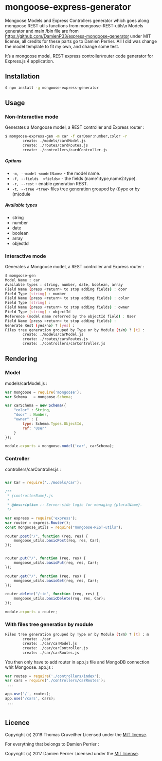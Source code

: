 # mongoose-express-generator
Mongoose Models and Express Controllers generator which goes along mongoose REST utils functions from mongoose-REST-utils\n Models generator and main /bin file are from https://github.com/DamienP33/express-mongoose-generator under MIT license, all credits for these parts go to Damien Perrier. All I did was change the model template to fit my own, and change some test.


It’s a mongoose model, REST express controller/router code generator for Express.js 4 application.

## Installation
```bash
$ npm install -g mongoose-express-generator
```

## Usage
### Non-Interactive mode
Generates a Mongoose model, a REST controller and Express router :
```bash
$ mongoose-express-gen -m car -f carDoor:number,color -r
        create: ./models/cardModel.js
        create: ./routes/cardRoutes.js
        create: ./controllers/cardController.js
```

##### Options

  - `-m, --model <modelName>` - the model name.
  - `-f, --fields  <fields>` - the fields (name1:type,name2:type).
  - `-r, --rest` - enable generation REST.
  - `-t, --tree <tree>`        files tree generation grouped by (t)ype or by (m)odule

##### Available types
  - string
  - number
  - date
  - boolean
  - array
  - objectId

### Interactive mode

Generates a Mongoose model, a REST controller and Express router :
```bash
$ mongoose-gen
Model Name : car
Available types : string, number, date, boolean, array
Field Name (press <return> to stop adding fields) : door
Field Type [string] : number
Field Name (press <return> to stop adding fields) : color
Field Type [string] : 
Field Name (press <return> to stop adding fields) : owner
Field Type [string] : objectId
Reference (model name referred by the objectId field) : User
Field Name (press <return> to stop adding fields) : 
Generate Rest (yes/no) ? [yes] : 
Files tree generation grouped by Type or by Module (t/m) ? [t] : 
        create: ./models/carModel.js
        create: ./routes/carsRoutes.js
        create: ./controllers/carController.js
```

## Rendering
### Model
models/carModel.js :
```javascript
var mongoose = require('mongoose');
var Schema   = mongoose.Schema;

var carSchema = new Schema({
	"color" : String,
	"door" : Number,
    "owner" : {
        type: Schema.Types.ObjectId,
        ref: 'User'
    }
});

module.exports = mongoose.model('car', carSchema);
```

### Controller
controllers/carController.js :
```javascript

var Car = require('../models/car');

/**
 * {controllerName}.js
 *
 * @description :: Server-side logic for managing {pluralName}.
 */

var express = require('express');
var router = express.Router();
const mongoose_utils = require("mongoose-REST-utils");

router.post("/", function (req, res) {
    mongoose_utils.basicPost(req, res, Car);
});


router.put("/", function (req, res) {
    mongoose_utils.basicPut(req, res, Car);
});

router.get("/", function (req, res) {
    mongoose_utils.basicGet(req, res, Car);
});

router.delete("/:id", function (req, res) {
    mongoose_utils.basicDelete(req, res, Car);
});

module.exports = router;

```

### With files tree generation by module
```bash
Files tree generation grouped by Type or by Module (t/m) ? [t] : m
        create: ./car
        create: ./car/carModel.js
        create: ./car/carController.js
        create: ./car/carRoutes.js
```

You then only have to add router in app.js file and MongoDB connection whit Mongoose.
app.js :
```javascript
var routes = require('./controllers/index');
var cars = require('./controllers/carRoutes');
 ...

app.use('/', routes);
app.use('/cars', cars);
 ...
 
```

## Licence

Copyright (c) 2018 Thomas Cruveilher
Licensed under the [MIT license](LICENSE).

For everything that belongs to Damien Perrier : 

Copyright (c) 2017 Damien Perrier
Licensed under the [MIT license](LICENSE).
